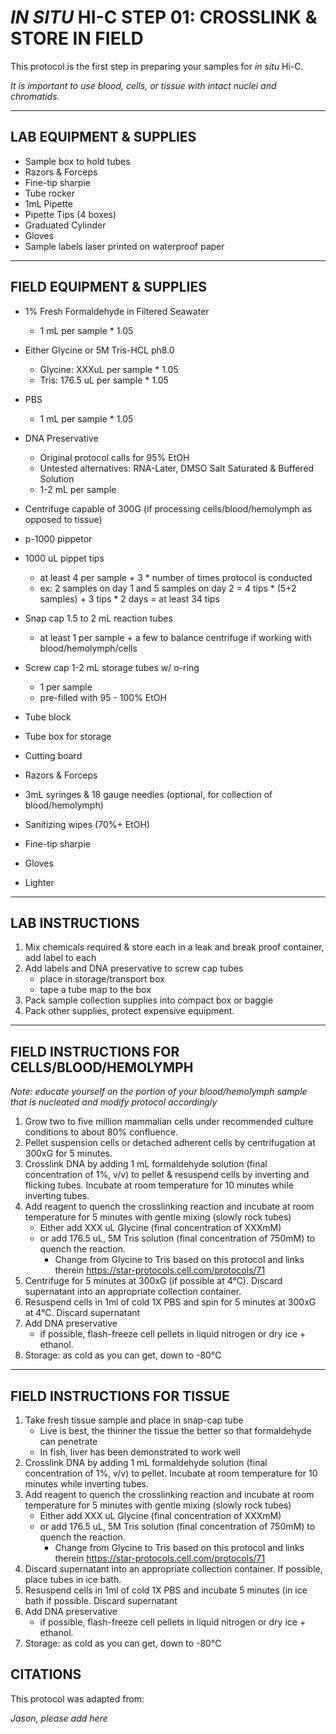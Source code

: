# _IN SITU_ HI-C STEP 01: CROSSLINK & STORE IN FIELD

This protocol is the first step in preparing your samples for _in situ_ Hi-C. 

_It is important to use blood, cells, or tissue with intact nuclei and chromatids._

---

## LAB EQUIPMENT & SUPPLIES

*	Sample box to hold tubes
*	Razors & Forceps
*	Fine-tip sharpie
*	Tube rocker
*	1mL Pipette
*	Pipette Tips (4 boxes)
*	Graduated Cylinder
*	Gloves
*	Sample labels laser printed on waterproof paper

---

## FIELD EQUIPMENT & SUPPLIES

* 1% Fresh Formaldehyde in Filtered Seawater
  * 1 mL per sample * 1.05
* Either Glycine or 5M Tris-HCL ph8.0
  * Glycine: XXXuL per sample * 1.05
  * Tris: 176.5 uL per sample * 1.05
* PBS
  * 1 mL per sample * 1.05
* DNA Preservative
  * Original protocol calls for 95% EtOH
  * Untested alternatives: RNA-Later, DMSO Salt Saturated & Buffered Solution
  * 1-2 mL per sample 
 
* Centrifuge capable of 300G (if processing cells/blood/hemolymph as opposed to tissue)
* p-1000 pippetor
* 1000 uL pippet tips
  * at least 4 per sample + 3 * number of times protocol is conducted
  * ex: 2 samples on day 1 and 5 samples on day 2 = 4 tips * (5+2 samples) + 3 tips * 2 days = at least 34 tips
* Snap cap 1.5 to 2 mL reaction tubes
  * at least 1 per sample + a few to balance centrifuge if working with blood/hemolymph/cells
* Screw cap 1-2 mL storage tubes w/ o-ring
  * 1 per sample
  * pre-filled with 95 - 100% EtOH
* Tube block
*	Tube box for storage
*	Cutting board
* Razors & Forceps
* 3mL syringes & 18 gauge needles (optional, for collection of blood/hemolymph)
* Sanitizing wipes (70%+ EtOH)
*	Fine-tip sharpie
*	Gloves
*	Lighter

---

## LAB INSTRUCTIONS

1. Mix chemicals required & store each in a leak and break proof container, add label to each
2. Add labels and DNA preservative to screw cap tubes
   * place in storage/transport box
   * tape a tube map to the box
3. Pack sample collection supplies into compact box or baggie
4. Pack other supplies, protect expensive equipment.

---

## FIELD INSTRUCTIONS FOR CELLS/BLOOD/HEMOLYMPH

_Note: educate yourself on the portion of your blood/hemolymph sample that is nucleated and modify protocol accordingly_

1. Grow two to five million mammalian cells under recommended culture conditions to about 80% confluence.
2. Pellet suspension cells or detached adherent cells by centrifugation at 300xG for 5 minutes.
3. Crosslink DNA by adding 1 mL formaldehyde solution (final concentration of 1%, v/v) to pellet & resuspend cells by inverting and flicking tubes. Incubate at room temperature for 10 minutes while inverting tubes.
4. Add reagent to quench the crosslinking reaction and incubate at room temperature for 5 minutes with gentle mixing (slowly rock tubes)
   * Either add XXX uL Glycine (final concentration of XXXmM)
   * or add 176.5 uL, 5M Tris solution (final concentration of 750mM) to quench the reaction. 
     *	Change from Glycine to Tris based on this protocol and links therein https://star-protocols.cell.com/protocols/71 
5. Centrifuge for 5 minutes at 300xG (if possible at 4°C). Discard supernatant into an appropriate collection container.
6. Resuspend cells in 1ml of cold 1X PBS and spin for 5 minutes at 300xG at 4°C. Discard supernatant
7. Add DNA preservative
   * if possible, flash-freeze cell pellets in liquid nitrogen or dry ice + ethanol.
8. Storage: as cold as you can get, down to -80°C

---

## FIELD INSTRUCTIONS FOR TISSUE

1. Take fresh tissue sample and place in snap-cap tube
   * Live is best, the thinner the tissue the better so that formaldehyde can penetrate
   * In fish, liver has been demonstrated to work well
2. Crosslink DNA by adding 1 mL formaldehyde solution (final concentration of 1%, v/v) to pellet. Incubate at room temperature for 10 minutes while inverting tubes.
3. Add reagent to quench the crosslinking reaction and incubate at room temperature for 5 minutes with gentle mixing (slowly rock tubes)
   * Either add XXX uL Glycine (final concentration of XXXmM)
   * or add 176.5 uL, 5M Tris solution (final concentration of 750mM) to quench the reaction. 
     *	Change from Glycine to Tris based on this protocol and links therein https://star-protocols.cell.com/protocols/71 
4. Discard supernatant into an appropriate collection container. If possible, place tubes in ice bath.
5. Resuspend cells in 1ml of cold 1X PBS and incubate 5 minutes (in ice bath if possible. Discard supernatant
6. Add DNA preservative
   * if possible, flash-freeze cell pellets in liquid nitrogen or dry ice + ethanol.
7. Storage: as cold as you can get, down to -80°C


## CITATIONS

This protocol was adapted from:

*Jason, please add here*
